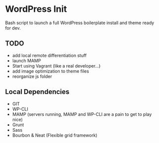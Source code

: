 WordPress Init
==============

Bash script to launch a full WordPress boilerplate install and theme ready for dev.

TODO
----

- add local remote differentiation stuff
- launch MAMP
- Start using Vagrant (like a real developer...)
- add image optimization to theme files
- reorganize js folder

Local Dependencies
------------------

- GIT
- WP-CLI
- MAMP (servers running, MAMP and WP-CLI are a pain to get to play nice)
- Grunt
- Sass
- Bourbon & Neat (Flexible grid framework)